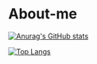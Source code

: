 # About-me

[![Anurag's GitHub stats](https://github-readme-stats.vercel.app/api?username=cesarmarvar)](https://github.com/cesarmarvar/github-readme-stats)

[![Top Langs](https://github-readme-stats.vercel.app/api/top-langs/?username=cesarmarvar)](https://github.com/cesarmarvar/github-readme-stats)

